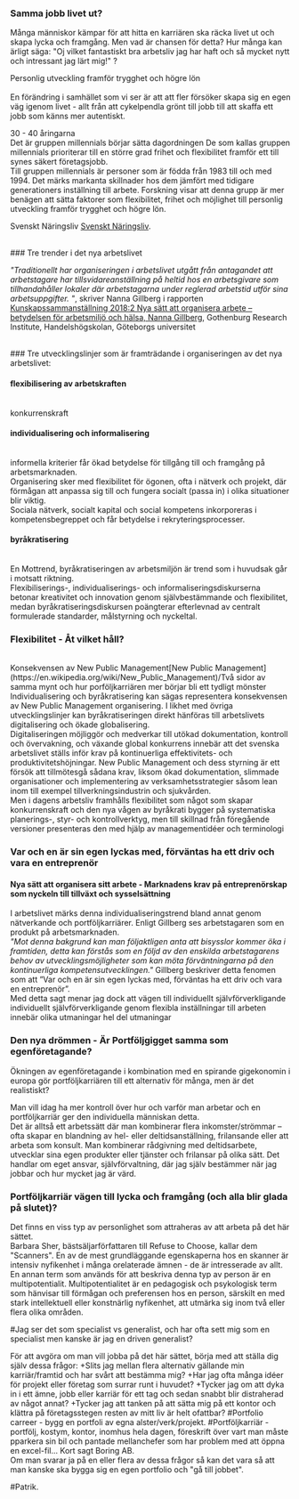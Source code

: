 
### Samma jobb livet ut?
Många människor kämpar för att hitta en karriären ska räcka livet ut och skapa lycka och framgång.
Men vad är chansen för detta? Hur många kan ärligt säga: "Oj vilket fantastiskt bra arbetsliv jag har haft och så mycket nytt och intressant jag lärt mig!" ?


Personlig utveckling framför trygghet och högre lön
<br>   
En förändring i samhället som vi ser är att att fler försöker skapa sig en egen väg igenom livet - allt från att cykelpendla grönt till jobb till att skaffa ett jobb som känns mer autentiskt.

30 - 40 åringarna
<br>
Det är gruppen millennials börjar sätta dagordningen
De som kallas gruppen millennials prioriterar till en större grad frihet och flexibilitet framför ett till synes säkert företagsjobb.
<br>
Till gruppen millennials är personer som är födda från 1983 till och med 1994. Det märks markanta skillnader hos dem jämfört med tidigare generationers inställning till arbete. Forskning visar att denna grupp är mer benägen att sätta faktorer som flexibilitet, frihet och möjlighet till personlig utveckling framför trygghet och högre lön.

Svenskt Näringsliv [Svenskt Näringsliv](https://www.svensktnaringsliv.se/sakomraden/arbetsgivarsamverkan/flexibilitet-viktigare-an-lon-for-unga_1004939.html).

<br>
### Tre trender i det nya arbetslivet

*"Traditionellt har organiseringen i arbetslivet utgått från antagandet att arbetstagare har tillsvidareanställning på heltid hos en arbetsgivare som tillhandahåller lokaler där arbetstagarna under reglerad arbetstid utför sina arbetsuppgifter. "*, skriver Nanna Gillberg i rapporten [Kunskapssammanställning 2018:2 Nya sätt att organisera arbete – betydelsen för arbetsmiljö och hälsa, Nanna Gillberg](https://www.av.se/globalassets/filer/publikationer/kunskapssammanstallningar/nya-satt-att-organisera-arbete-betydelsen-for-arbetsmiljo-och-halsa_2018_2.pdf), Gothenburg Research Institute, Handelshögskolan, Göteborgs universitet

<br>
### Tre utvecklingslinjer som är framträdande i organiseringen av det nya arbetslivet:

#### flexibilisering av arbetskraften
<br>
    konkurrenskraft

#### individualisering och informalisering
<br>
    informella kriterier får ökad betydelse för tillgång till och framgång på arbetsmarknaden.
    <br>
    Organisering sker med flexibilitet för ögonen, ofta i nätverk och projekt, där förmågan att anpassa sig till och fungera socialt (passa in) i
    olika situationer blir viktig.
    <br>
    Sociala nätverk, socialt kapital och social kompetens inkorporeras i kompetensbegreppet och får betydelse i rekryteringsprocesser.
    
#### byråkratisering
<br>
    En Mottrend, byråkratiseringen av arbetsmiljön är trend som i huvudsak går i motsatt riktning.
    <br>
    Flexibiliserings-, individualiserings- och informaliseringsdiskurserna betonar kreativitet och innovation genom självbestämmande och flexibilitet, medan byråkratiseringsdiskursen poängterar efterlevnad av centralt formulerade standarder, målstyrning och nyckeltal.


### Flexibilitet - Åt vilket håll?
<br>
Konsekvensen av New Public Management[New Public Management](https://en.wikipedia.org/wiki/New_Public_Management)/Två sidor av samma mynt och hur porföljkarriären mer börjar bli ett tydligt mönster 
Individualisering och byråkratisering kan sägas representera konsekvensen av New Public Management organisering. I likhet med övriga utvecklingslinjer kan byråkratiseringen direkt hänföras till arbetslivets digitalisering och ökade globalisering.
<br>
Digitaliseringen möjliggör och medverkar till utökad dokumentation, kontroll och övervakning, och växande global konkurrens innebär att det svenska arbetslivet ställs inför krav på kontinuerliga effektivitets- och produktivitetshöjningar. New Public Management och dess styrning är ett försök att tillmötesgå sådana krav, liksom ökad dokumentation, slimmade organisationer och implementering av verksamhetsstrategier såsom lean inom till exempel tillverkningsindustrin och sjukvården.
<br>
Men i dagens arbetsliv framhålls flexibilitet som något som skapar konkurrenskraft och den nya vågen av byråkrati bygger på systematiska planerings-, styr- och kontrollverktyg, men till skillnad från föregående versioner presenteras den med hjälp av managementidéer och terminologi
<br>

### Var och en är sin egen lyckas med, förväntas ha ett driv och vara en entreprenör
#### Nya sätt att organisera sitt arbete - Marknadens krav på entreprenörskap som nyckeln till tillväxt och sysselsättning
I arbetslivet märks denna individualiseringstrend bland annat genom nätverkande och portföljkarriärer.
Enligt Gillberg ses arbetstagaren som en produkt på arbetsmarknaden.
<br>
*"Mot denna bakgrund kan man följaktligen anta att bisysslor kommer öka i framtiden, detta kan förstås som en följd av den enskilda arbetstagarens behov av utvecklingsmöjligheter som kan möta förväntningarna på den kontinuerliga kompetensutvecklingen."*
Gillberg beskriver detta fenomen som att ”Var och en är sin egen lyckas med, förväntas ha ett driv och vara en entreprenör”.
<br>
Med detta sagt menar jag dock att vägen till individuellt självförverkligande  individuellt självförverkligande genom flexibla inställningar till arbeten innebär olika utmaningar    hel del utmaningar


### Den nya drömmen - Är Portföljgigget samma som  egenföretagande?

Ökningen av egenföretagande i kombination med en spirande gigekonomin i europa gör portföljkarriären till ett alternativ för många, men är det realistiskt?

Man vill idag ha mer kontroll över hur och varför man arbetar och en portföljkarriär ger den individuella människan detta.
<br>
Det är alltså ett arbetssätt där man kombinerar flera inkomster/strömmar – ofta skapar en blandning av hel- eller deltidsanställning, frilansande eller att arbeta som konsult.
Man kombinerar rådgivning med deltidsarbete, utvecklar sina egen produkter eller tjänster och frilansar på olika sätt.
Det handlar om  eget ansvar, självförvaltning, där jag själv bestämmer när jag jobbar och hur mycket jag är värd.


### Portföljkarriär vägen till lycka och framgång (och alla blir glada på slutet)?

Det finns en viss typ av personlighet som attraheras av att arbeta på det här sättet.
<br>
Barbara Sher, bästsäljarförfattaren till Refuse to Choose, kallar dem "Scanners".
En av de mest grundläggande egenskaperna hos en skanner är intensiv nyfikenhet i många orelaterade ämnen - de är intresserade av allt.
En annan term som används för att beskriva denna typ av person är en multipotentialit.
Multipotentialitet är en pedagogisk och psykologisk term som hänvisar till förmågan och preferensen hos en person, särskilt en med stark intellektuell eller konstnärlig nyfikenhet, att utmärka sig inom två eller flera olika områden.

#Jag ser det som specialist vs generalist, och har ofta sett mig som en specialist men kanske är jag en driven generalist?

För att avgöra om man vill jobba på det här sättet, börja med att ställa dig själv dessa frågor:
+Slits jag mellan flera alternativ gällande min karriär/framtid och har svårt att bestämma mig?
+Har jag ofta många idéer för projekt eller företag som surrar runt i huvudet?
+Tycker jag om att dyka in i ett ämne, jobb eller karriär för ett tag och sedan snabbt blir distraherad av något annat?
+Tycker jag att tanken på att sätta mig på ett kontor och klättra på företagsstegen resten av mitt liv är helt ofattbar?
#Portfolio carreer - bygg en portfoli av egna alster/verk/projekt.
#Portföljkarriär - portfölj, kostym, kontor, inomhus hela dagen, föreskrift över vart man måste pparkera sin bil och pantade mellanchefer som har problem med att öppna en excel-fil... Kort sagt Boring AB.
<br>
Om man svarar ja på en eller flera av dessa frågor så kan det vara så att man kanske ska bygga sig en egen portfolio och "gå till jobbet".
<br>


#Patrik.

